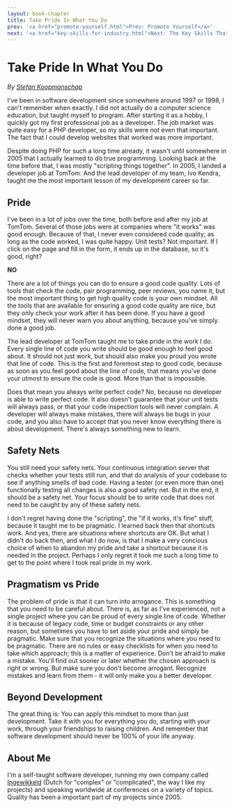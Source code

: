 ```yaml
---
layout: book-chapter
title: Take Pride In What You Do
prev: '<a href="promote-yourself.html">Prev: Promote Yourself</a>'
next: '<a href="key-skills-for-industry.html">Next: The Key Skills That Industry Expects</a>'
---
```


# Take Pride In What You Do

_By [Stefan Koopmanschap](#about_me)_

I've been in software development since somewhere around 1997 or 1998, I can't remember when exactly. I did not actually do a computer science education, but taught myself to program. After starting it as a hobby, I quickly got my first professional job as a developer. The job market was quite easy for a PHP developer, so my skills were not even that important. The fact that I could develop websites that worked was more important.

Despite doing PHP for such a long time already, it wasn't until somewhere in 2005 that I actually learned to do true programming. Looking back at the time before that, I was mostly "scripting things together". In 2005, I landed a developer job at TomTom. And the lead developer of my team, Ivo Kendra, taught me the most important lesson of my development career so far.

## Pride

I've been in a lot of jobs over the time, both before and after my job at TomTom. Several of those jobs were at companies where "it works" was good enough. Because of that, I never even considered code quality; as long as the code worked, I was quite happy. Unit tests? Not important. If I click on the page and fill in the form, it ends up in the database, so it's good, right?

**NO**

There are a lot of things you can do to ensure a good code quality. Lots of tools that check the code, pair programming, peer reviews, you name it, but the most important thing to get high quality code is your own mindset. All the tools that are available for ensuring a good code quality are nice, but they only check your work after it has been done. If you have a good mindset, they will never warn you about anything, because you've simply done a good job.

The lead developer at TomTom taught me to take pride in the work I do. Every single line of code you write should be good enough to feel good about. It should not just work, but should also make you proud you wrote that line of code. This is the first and foremost step to good code, because as soon as you feel good about the line of code, that means you've done your utmost to ensure the code is good. More than that is impossible.

Does that mean you always write perfect code? No, because no developer is able to write perfect code. It also doesn't guarantee that your unit tests will always pass, or that your code inspection tools will never complain. A developer will always make mistakes, there will always be bugs in your code, and you also have to accept that you never know everything there is about development. There's always something new to learn.

## Safety Nets

You still need your safety nets. Your continuous integration server that checks whether your tests still run, and that do analysis of your codebase to see if anything smells of bad code. Having a tester (or even more than one) functionally testing all changes is also a good safety net. But in the end, it should be a safety net. Your focus should be to write code that does not need to be caught by any of these safety nets.

I don't regret having done the "scripting", the "if it works, it's fine" stuff, because it taught me to be pragmatic. I learned back then that shortcuts work. And yes, there are situations where shortcuts are OK. But what I didn't do back then, and what I do now, is that I make a very concious choice of when to abandon my pride and take a shortcut because it is needed in the project. Perhaps I only regret it took me such a long time to get to the point where I took real pride in my work.

## Pragmatism vs Pride

The problem of pride is that it can turn into arrogance. This is something that you need to be careful about. There is, as far as I've experienced, not a single project where you can be proud of every single line of code. Whether it is because of legacy code, time or budget constraints or any other reason, but sometimes you have to set aside your pride and simply be pragmatic. Make sure that you recognize the situations where you need to be pragmatic. There are no rules or easy checklists for when you need to take which approach; this is a matter of experience. Don't be afraid to make a mistake. You'll find out sooner or later whether the chosen approach is right or wrong. But make sure you don't become arrogant. Recognize mistakes and learn from them - it will only make you a better developer.

## Beyond Development

The great thing is: You can apply this mindset to more than just development. Take it with you for everything you do, starting with your work, through your friendships to raising children. And remember that software development should never be 100% of your life anyway.

## About Me

I'm a self-taught software developer, running my own company called [Ingewikkeld](http://php.ingewikkeld.net/) (Dutch for "complex" or "complicated", the way I like my projects) and speaking worldwide at conferences on a variety of topics. Quality has been a important part of my projects since 2005.
